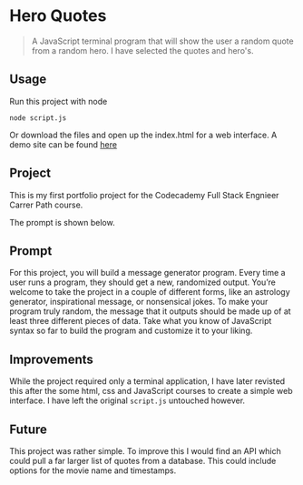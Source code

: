 # Hero Quotes
> A JavaScript terminal program that will show the user a random quote from a random hero.
> I have selected the quotes and hero's.

## Usage
Run this project with node

`node script.js`

Or download the files and open up the index.html for a web interface. A demo site can be found [here](https://jolbol1.github.io/hero_quotes/)

## Project
This is my first portfolio project for the Codecademy Full Stack Engnieer Carrer Path course.

The prompt is shown below.

## Prompt
For this project, you will build a message generator program. Every time a user runs a program, they should get a new, randomized output. You’re welcome to take the project in a couple of different forms, like an astrology generator, inspirational message, or nonsensical jokes. To make your program truly random, the message that it outputs should be made up of at least three different pieces of data. Take what you know of JavaScript syntax so far to build the program and customize it to your liking.

## Improvements
While the project required only a terminal application, I have later revisted this after the some html, css and JavaScript courses to create a simple web interface. I have left the original `script.js` untouched however.

## Future
This project was rather simple. To improve this I would find an API which could pull a far larger list of quotes from a database. This could include options for the movie name and timestamps.